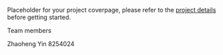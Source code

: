 
Placeholder for your project coverpage,
please refer to the [project details](/docs/project.md)
before getting started.

Team members

Zhaoheng Yin 8254024

